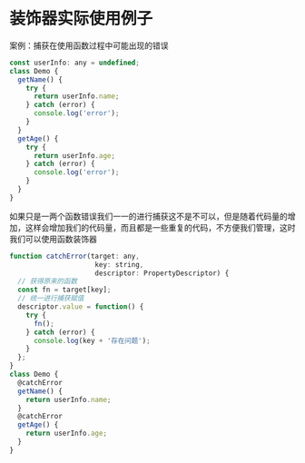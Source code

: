 # 装饰器实际使用例子

案例：捕获在使用函数过程中可能出现的错误

```js
const userInfo: any = undefined;
class Demo {
  getName() {
    try {
      return userInfo.name;
    } catch (error) {
      console.log('error');
    }
  }
  getAge() {
    try {
      return userInfo.age;
    } catch (error) {
      console.log('error');
    }
  }
}
```

如果只是一两个函数错误我们一一的进行捕获这不是不可以，但是随着代码量的增加，这样会增加我们的代码量，而且都是一些重复的代码，不方便我们管理，这时我们可以使用函数装饰器

```js
function catchError(target: any, 
                     key: string, 
                     descriptor: PropertyDescriptor) {
  // 获得原来的函数
  const fn = target[key];
  // 统一进行捕获赋值
  descriptor.value = function() {
    try {
      fn();
    } catch (error) {
      console.log(key + '存在问题');
    }
  };
}
class Demo {
  @catchError
  getName() {
    return userInfo.name;
  }
  @catchError
  getAge() {
    return userInfo.age;
  }
}
```

